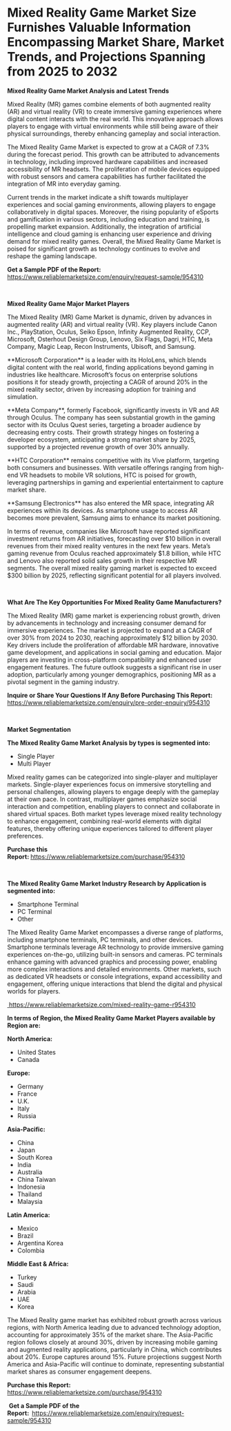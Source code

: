<p><h1>Mixed Reality Game Market Size Furnishes Valuable Information Encompassing Market Share, Market Trends, and Projections Spanning from 2025 to 2032</h1></p><p><strong>Mixed Reality Game Market Analysis and Latest Trends</strong></p>
<p><p>Mixed Reality (MR) games combine elements of both augmented reality (AR) and virtual reality (VR) to create immersive gaming experiences where digital content interacts with the real world. This innovative approach allows players to engage with virtual environments while still being aware of their physical surroundings, thereby enhancing gameplay and social interaction.</p><p>The Mixed Reality Game Market is expected to grow at a CAGR of 7.3% during the forecast period. This growth can be attributed to advancements in technology, including improved hardware capabilities and increased accessibility of MR headsets. The proliferation of mobile devices equipped with robust sensors and camera capabilities has further facilitated the integration of MR into everyday gaming.</p><p>Current trends in the market indicate a shift towards multiplayer experiences and social gaming environments, allowing players to engage collaboratively in digital spaces. Moreover, the rising popularity of eSports and gamification in various sectors, including education and training, is propelling market expansion. Additionally, the integration of artificial intelligence and cloud gaming is enhancing user experience and driving demand for mixed reality games. Overall, the Mixed Reality Game Market is poised for significant growth as technology continues to evolve and reshape the gaming landscape.</p></p>
<p><strong>Get a Sample PDF of the Report:&nbsp;</strong> <a href="https://www.reliablemarketsize.com/enquiry/request-sample/954310?utm_campaign=3017&utm_medium=2&utm_source=Github&utm_content=ia&utm_term=18042025&utm_id=mixed-reality-game">https://www.reliablemarketsize.com/enquiry/request-sample/954310</a></p>
<p>&nbsp;</p>
<p><strong>Mixed Reality Game Major Market Players</strong></p>
<p><p>The Mixed Reality (MR) Game Market is dynamic, driven by advances in augmented reality (AR) and virtual reality (VR). Key players include Canon Inc., PlayStation, Oculus, Seiko Epson, Infinity Augmented Reality, CCP, Microsoft, Osterhout Design Group, Lenovo, Six Flags, Dagri, HTC, Meta Company, Magic Leap, Recon Instruments, Ubisoft, and Samsung.</p><p>**Microsoft Corporation** is a leader with its HoloLens, which blends digital content with the real world, finding applications beyond gaming in industries like healthcare. Microsoft’s focus on enterprise solutions positions it for steady growth, projecting a CAGR of around 20% in the mixed reality sector, driven by increasing adoption for training and simulation.</p><p>**Meta Company**, formerly Facebook, significantly invests in VR and AR through Oculus. The company has seen substantial growth in the gaming sector with its Oculus Quest series, targeting a broader audience by decreasing entry costs. Their growth strategy hinges on fostering a developer ecosystem, anticipating a strong market share by 2025, supported by a projected revenue growth of over 30% annually.</p><p>**HTC Corporation** remains competitive with its Vive platform, targeting both consumers and businesses. With versatile offerings ranging from high-end VR headsets to mobile VR solutions, HTC is poised for growth, leveraging partnerships in gaming and experiential entertainment to capture market share.</p><p>**Samsung Electronics** has also entered the MR space, integrating AR experiences within its devices. As smartphone usage to access AR becomes more prevalent, Samsung aims to enhance its market positioning.</p><p>In terms of revenue, companies like Microsoft have reported significant investment returns from AR initiatives, forecasting over $10 billion in overall revenues from their mixed reality ventures in the next few years. Meta’s gaming revenue from Oculus reached approximately $1.8 billion, while HTC and Lenovo also reported solid sales growth in their respective MR segments. The overall mixed reality gaming market is expected to exceed $300 billion by 2025, reflecting significant potential for all players involved.</p></p>
<p>&nbsp;</p>
<p><strong>What Are The Key Opportunities For Mixed Reality Game Manufacturers?</strong></p>
<p><p>The Mixed Reality (MR) game market is experiencing robust growth, driven by advancements in technology and increasing consumer demand for immersive experiences. The market is projected to expand at a CAGR of over 30% from 2024 to 2030, reaching approximately $12 billion by 2030. Key drivers include the proliferation of affordable MR hardware, innovative game development, and applications in social gaming and education. Major players are investing in cross-platform compatibility and enhanced user engagement features. The future outlook suggests a significant rise in user adoption, particularly among younger demographics, positioning MR as a pivotal segment in the gaming industry.</p></p>
<p><strong>Inquire or Share Your Questions If Any Before Purchasing This Report:</strong> <a href="https://www.reliablemarketsize.com/enquiry/pre-order-enquiry/954310?utm_campaign=3017&utm_medium=2&utm_source=Github&utm_content=ia&utm_term=18042025&utm_id=mixed-reality-game">https://www.reliablemarketsize.com/enquiry/pre-order-enquiry/954310</a></p>
<p>&nbsp;</p>
<p><strong>Market Segmentation</strong></p>
<p><strong>The Mixed Reality Game Market Analysis by types is segmented into:</strong></p>
<p><ul><li>Single Player</li><li>Multi Player</li></ul></p>
<p><p>Mixed reality games can be categorized into single-player and multiplayer markets. Single-player experiences focus on immersive storytelling and personal challenges, allowing players to engage deeply with the gameplay at their own pace. In contrast, multiplayer games emphasize social interaction and competition, enabling players to connect and collaborate in shared virtual spaces. Both market types leverage mixed reality technology to enhance engagement, combining real-world elements with digital features, thereby offering unique experiences tailored to different player preferences.</p></p>
<p><strong>Purchase this Report:&nbsp;</strong><a href="https://www.reliablemarketsize.com/purchase/954310?utm_campaign=3017&utm_medium=2&utm_source=Github&utm_content=ia&utm_term=18042025&utm_id=mixed-reality-game">https://www.reliablemarketsize.com/purchase/954310</a></p>
<p>&nbsp;</p>
<p><strong>The Mixed Reality Game Market Industry Research by Application is segmented into:</strong></p>
<p><ul><li>Smartphone Terminal</li><li>PC Terminal</li><li>Other</li></ul></p>
<p><p>The Mixed Reality Game Market encompasses a diverse range of platforms, including smartphone terminals, PC terminals, and other devices. Smartphone terminals leverage AR technology to provide immersive gaming experiences on-the-go, utilizing built-in sensors and cameras. PC terminals enhance gaming with advanced graphics and processing power, enabling more complex interactions and detailed environments. Other markets, such as dedicated VR headsets or console integrations, expand accessibility and engagement, offering unique interactions that blend the digital and physical worlds for players.</p></p>
<p><a href="https://www.reliablemarketsize.com/mixed-reality-game-r954310?utm_campaign=3017&utm_medium=2&utm_source=Github&utm_content=ia&utm_term=18042025&utm_id=mixed-reality-game">&nbsp;https://www.reliablemarketsize.com/mixed-reality-game-r954310</a></p>
<p><strong>In terms of Region, the Mixed Reality Game Market Players available by Region are:</strong></p>
<p>
    <p> <strong> North America: </strong>
        <ul>
            <li>United States</li>
            <li>Canada</li>
        </ul>
        </p> 
    <p> <strong> Europe: </strong>
        <ul>
            <li>Germany</li>
            <li>France</li>
            <li>U.K.</li>
            <li>Italy</li>
            <li>Russia</li>
        </ul>
        </p> 
    <p> <strong> Asia-Pacific: </strong>
        <ul>
            <li>China</li>
            <li>Japan</li>
            <li>South Korea</li>
            <li>India</li>
            <li>Australia</li>
            <li>China Taiwan</li>
            <li>Indonesia</li>
            <li>Thailand</li>
            <li>Malaysia</li>
        </ul>
        </p> 
    <p> <strong> Latin America: </strong>
        <ul>
            <li>Mexico</li>
            <li>Brazil</li>
            <li>Argentina Korea</li>
            <li>Colombia</li>
        </ul>
        </p> 
    <p> <strong> Middle East & Africa: </strong>
        <ul>
            <li>Turkey</li>
            <li>Saudi</li>
            <li>Arabia</li>
            <li>UAE</li>
            <li>Korea</li>
        </ul>
    </p>
    </p>
<p><p>The Mixed Reality game market has exhibited robust growth across various regions, with North America leading due to advanced technology adoption, accounting for approximately 35% of the market share. The Asia-Pacific region follows closely at around 30%, driven by increasing mobile gaming and augmented reality applications, particularly in China, which contributes about 20%. Europe captures around 15%. Future projections suggest North America and Asia-Pacific will continue to dominate, representing substantial market shares as consumer engagement deepens.</p></p>
<p><strong>Purchase this Report: </strong><a href="https://www.reliablemarketsize.com/purchase/954310?utm_campaign=3017&utm_medium=2&utm_source=Github&utm_content=ia&utm_term=18042025&utm_id=mixed-reality-game">https://www.reliablemarketsize.com/purchase/954310</a></p>
<p>&nbsp;<strong>Get a Sample PDF of the Report:&nbsp;&nbsp;</strong><a href="https://www.reliablemarketsize.com/enquiry/request-sample/954310?utm_campaign=3017&utm_medium=2&utm_source=Github&utm_content=ia&utm_term=18042025&utm_id=mixed-reality-game">https://www.reliablemarketsize.com/enquiry/request-sample/954310</a></p>
<p><strong></strong></p>
<p><p></p><p></p><p></p></p>